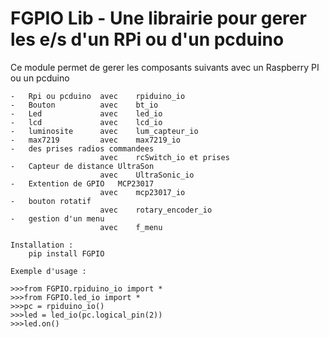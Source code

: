 FGPIO Lib - Une librairie pour gerer les e/s d'un RPi ou d'un pcduino
========================================================================

Ce module permet de gerer les composants suivants avec un Raspberry PI ou un pcduino

	-	Rpi ou pcduino	avec 	rpiduino_io
	-	Bouton			avec 	bt_io
	-	Led				avec	led_io
	-	lcd				avec 	lcd_io
	-	luminosite		avec	lum_capteur_io
	-	max7219			avec	max7219_io
	-	des prises radios commandees
						avec	rcSwitch_io et prises
	-	Capteur de distance UltraSon
						avec	UltraSonic_io
	-	Extention de GPIO 	MCP23017
						avec 	mcp23017_io
	-	bouton rotatif
						avec 	rotary_encoder_io
	-	gestion d'un menu
						avec 	f_menu

	Installation :
		pip install FGPIO
	
	Exemple d'usage :
	
	>>>from FGPIO.rpiduino_io import *
	>>>from FGPIO.led_io import *
	>>>pc = rpiduino_io()
	>>>led = led_io(pc.logical_pin(2))
	>>>led.on()
	